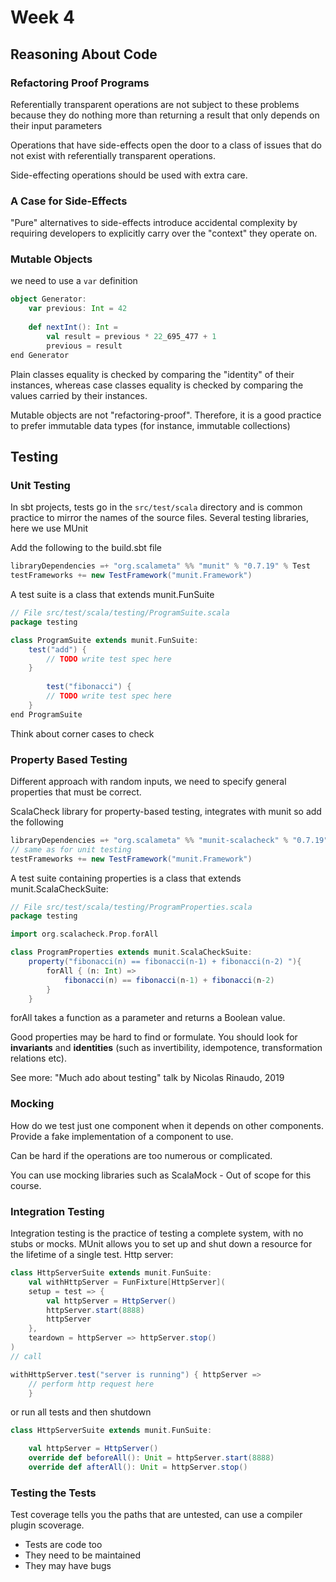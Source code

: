 # Week 4
## Reasoning About Code
### Refactoring Proof Programs
Referentially transparent operations are not subject to these problems because they do nothing more than returning a result that only depends on their input parameters

Operations that have side-effects open the door to a class of issues that do not exist with referentially transparent operations.

Side-effecting operations should be used with extra care.

### A Case for Side-Effects
"Pure" alternatives to side-effects introduce accidental complexity by requiring developers to explicitly carry over the "context" they operate on.

### Mutable Objects
we need to use a `var` definition
```scala
object Generator:
    var previous: Int = 42
    
    def nextInt(): Int =
        val result = previous * 22_695_477 + 1
        previous = result
end Generator
```
Plain classes equality is checked by comparing the "identity" of their instances, whereas case classes equality is checked by comparing the values carried by their instances.

Mutable objects are not "refactoring-proof". Therefore, it is a good practice to prefer immutable data types (for instance, immutable collections)

## Testing
### Unit Testing
In sbt projects, tests go in the `src/test/scala` directory and is common practice to mirror the names of the source files.
Several testing libraries, here we use MUnit

Add the following to the build.sbt file
```scala
libraryDependencies =+ "org.scalameta" %% "munit" % "0.7.19" % Test
testFrameworks += new TestFramework("munit.Framework")
```
A test suite is a class that extends munit.FunSuite
```scala
// File src/test/scala/testing/ProgramSuite.scala
package testing

class ProgramSuite extends munit.FunSuite:
    test("add") {
        // TODO write test spec here
    }
    
        test("fibonacci") {
        // TODO write test spec here
    }
end ProgramSuite
```
Think about corner cases to check

### Property Based Testing
Different approach with random inputs, we need to specify general properties that must be correct.

ScalaCheck library for property-based testing, integrates with munit so add the following
```scala
libraryDependencies =+ "org.scalameta" %% "munit-scalacheck" % "0.7.19" % Test
// same as for unit testing
testFrameworks += new TestFramework("munit.Framework")
```
A test suite containing properties is a class that extends munit.ScalaCheckSuite:
```scala
// File src/test/scala/testing/ProgramProperties.scala
package testing

import org.scalacheck.Prop.forAll

class ProgramProperties extends munit.ScalaCheckSuite:
    property("fibonacci(n) == fibonacci(n-1) + fibonacci(n-2) "){
        forAll { (n: Int) =>
            fibonacci(n) == fibonacci(n-1) + fibonacci(n-2)
        }
    }
```
forAll takes a function as a parameter and returns a Boolean value.

Good properties may be hard to find or formulate. You should look for **invariants** and **identities** (such as invertibility, idempotence, transformation relations etc).

See more: "Much ado about testing" talk by Nicolas Rinaudo, 2019

### Mocking
How do we test just one component when it depends on other components. Provide a fake implementation of a component to use.

Can be hard if the operations are too numerous or complicated.

You can use mocking libraries such as ScalaMock - Out of scope for this course.

### Integration Testing
Integration testing is the practice of testing a complete system, with no stubs or mocks.
MUnit allows you to set up and shut down a resource for the lifetime of a single test.
Http server:
```scala
class HttpServerSuite extends munit.FunSuite:
    val withHttpServer = FunFixture[HttpServer](
    setup = test => {
        val httpServer = HttpServer()
        httpServer.start(8888)
        httpServer
    },
    teardown = httpServer => httpServer.stop()
)
// call

withHttpServer.test("server is running") { httpServer => 
    // perform http request here
    }
```
or run all tests and then shutdown
```scala
class HttpServerSuite extends munit.FunSuite:

    val httpServer = HttpServer()
    override def beforeAll(): Unit = httpServer.start(8888)
    override def afterAll(): Unit = httpServer.stop()
```

### Testing the Tests
Test coverage tells you the paths that are untested, can use a compiler plugin scoverage.
* Tests are code too
* They need to be maintained
* They may have bugs

